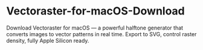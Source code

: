 # Vectoraster-for-macOS-Download
Download Vectoraster for macOS — a powerful halftone generator that converts images to vector patterns in real time. Export to SVG, control raster density, fully Apple Silicon ready.
